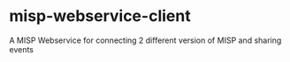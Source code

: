 # misp-webservice-client
A MISP Webservice for connecting 2 different version of MISP and sharing events
